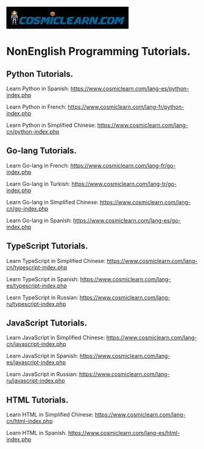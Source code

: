 ![Alt text](logo.png?raw=true "Title")

# NonEnglish Programming Tutorials.
## Python Tutorials.
Learn Python in Spanish: 
https://www.cosmiclearn.com/lang-es/python-index.php

Learn Python in French:
https://www.cosmiclearn.com/lang-fr/python-index.php

Learn Python in Simplified Chinese:
https://www.cosmiclearn.com/lang-cn/python-index.php

## Go-lang Tutorials.
Learn Go-lang in French:
https://www.cosmiclearn.com/lang-fr/go-index.php

Learn Go-lang in Turkish:
https://www.cosmiclearn.com/lang-tr/go-index.php

Learn Go-lang in Simplified Chinese:
https://www.cosmiclearn.com/lang-cn/go-index.php

Learn Go-lang in Spanish:
https://www.cosmiclearn.com/lang-es/go-index.php

## TypeScript Tutorials.
Learn TypeScript in Simplified Chinese:
https://www.cosmiclearn.com/lang-cn/typescript-index.php

Learn TypeScript in Spanish:
https://www.cosmiclearn.com/lang-es/typescript-index.php

Learn TypeScript in Russian:
https://www.cosmiclearn.com/lang-ru/typescript-index.php

## JavaScript Tutorials.
Learn JavaScript in Simplified Chinese:
https://www.cosmiclearn.com/lang-cn/javascript-index.php

Learn JavaScript in Spanish:
https://www.cosmiclearn.com/lang-es/javascript-index.php

Learn JavaScript in Russian:
https://www.cosmiclearn.com/lang-ru/javascript-index.php

## HTML Tutorials.
Learn HTML in Simplified Chinese:
https://www.cosmiclearn.com/lang-cn/html-index.php

Learn HTML in Spanish.
https://www.cosmiclearn.com/lang-es/html-index.php
